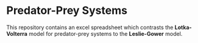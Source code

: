 # Predator-Prey Systems
This repository contains an excel spreadsheet which contrasts the __Lotka-Volterra__ model for predator-prey systems to the __Leslie-Gower__ model.

